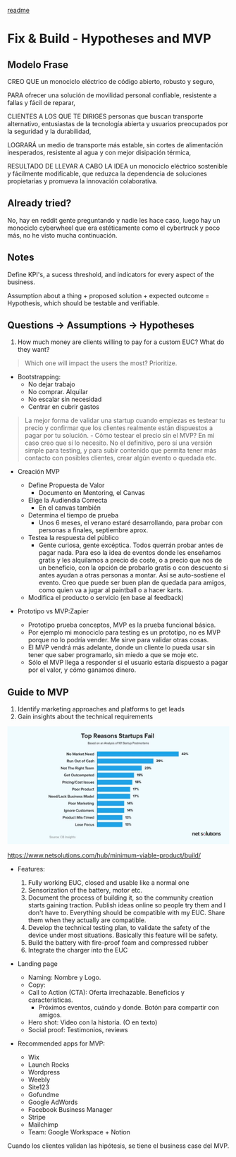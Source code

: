 [readme](./README.md)

# Fix & Build - Hypotheses and MVP
## Modelo Frase
CREO QUE 
un monociclo eléctrico de código abierto, robusto y seguro,
  
PARA 
ofrecer una solución de movilidad personal confiable, resistente a fallas y fácil de reparar,

CLIENTES A LOS QUE TE DIRIGES
personas que buscan transporte alternativo, entusiastas de la tecnología abierta y usuarios preocupados por la seguridad y la durabilidad,

LOGRARÁ 
un medio de transporte más estable, sin cortes de alimentación inesperados, resistente al agua y con mejor disipación térmica,

RESULTADO DE LLEVAR A CABO LA IDEA
un monociclo eléctrico sostenible y fácilmente modificable, que reduzca la dependencia de soluciones propietarias y promueva la innovación colaborativa.

## Already tried?
No, hay en reddit gente preguntando y nadie les hace caso, luego hay un monociclo cyberwheel que era estéticamente como el cybertruck y poco más, no he visto mucha continuación.



## Notes
Define KPI's, a sucess threshold, and indicators for every aspect of the business.

Assumption about a thing + proposed solution + expected outcome = Hypothesis, which should be testable and verifiable.

## Questions -> Assumptions -> Hypotheses
1. How much money are clients willing to pay for a custom EUC? What do they want?

> Which one will impact the users the most? Prioritize.

- Bootstrapping:
    - No dejar trabajo
    - No comprar. Alquilar
    - No escalar sin necesidad
    - Centrar en cubrir gastos

> La mejor forma de validar una startup cuando empiezas es testear tu precio y confirmar que los clientes realmente están dispuestos a pagar por tu solución.
    - Cómo testear el precio sin el MVP? En mi caso creo que sí lo necesito. No el definitivo, pero sí una versión simple para testing, y para subir contenido que permita tener más contacto con posibles clientes, crear algún evento o quedada etc.

- Creación MVP
    - Define Propuesta de Valor
        - Documento en Mentoring, el Canvas
    - Elige la Audiendia Correcta
        - En el canvas también
    - Determina el tiempo de prueba
        - Unos 6 meses, el verano estaré desarrollando, para probar con personas a finales, septiembre aprox.
    - Testea la respuesta del público
        - Gente curiosa, gente excéptica. Todos querrán probar antes de pagar nada. Para eso la idea de eventos donde les enseñamos gratis y les alquilamos a precio de coste, o a precio que nos de un beneficio, con la opción de probarlo gratis o con descuento si antes ayudan a otras personas a montar. Así se auto-sostiene el evento. Creo que puede ser buen plan de quedada para amigos, como quien va a jugar al paintball o a hacer karts.
    - Modifica el producto o servicio (en base al feedback)

- Prototipo vs MVP:Zapier
    - Prototipo prueba conceptos, MVP es la prueba funcional básica.
    - Por ejemplo mi monociclo para testing es un prototipo, no es MVP porque no lo podría vender. Me sirve para validar otras cosas.
    - El MVP vendrá más adelante, donde un cliente lo pueda usar sin tener que saber programarlo, sin miedo a que se moje etc.
    - Sólo el MVP llega a responder si el usuario estaría dispuesto a pagar por el valor, y cómo ganamos dinero.

## Guide to MVP
1. Identify marketing approaches and platforms to get leads
2. Gain insights about the technical requirements

![](2_hypotheses_and_mvp/20250317202713.png)

https://www.netsolutions.com/hub/minimum-viable-product/build/

- Features:
    1. Fully working EUC, closed and usable like a normal one
    2. Sensorization of the battery, motor etc.
    3. Document the process of building it, so the community creation starts gaining traction. Publish ideas online so people try them and I don't have to. Everything should be compatible with my EUC. Share them when they actually are compatible.
    4. Develop the technical testing plan, to validate the safety of the device under most situations. Basically this feature will be safety.
    5. Build the battery with fire-proof foam and compressed rubber
    6. Integrate the charger into the EUC

- Landing page
    - Naming: Nombre y Logo.
    - Copy: 
    - Call to Action (CTA): Oferta irrechazable. Beneficios y características.
        - Próximos eventos, cuándo y donde. Botón para compartir con amigos.
    - Hero shot: Video con la historia. (O en texto)
    - Social proof: Testimonios, reviews

- Recommended apps for MVP:
    - Wix
    - Launch Rocks
    - Wordpress
    - Weebly
    - Site123
    - Gofundme
    - Google AdWords
    - Facebook Business Manager
    - Stripe
    - Mailchimp
    - Team: Google Workspace + Notion

Cuando los clientes validan las hipótesis, se tiene el business case del MVP.


